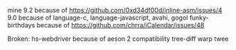 mine
    9.2 because of https://github.com/0xd34df00d/inline-asm/issues/4
    9.0 because of language-c, language-javascript, avahi, gogol
    funky-birthdays because of https://github.com/chrra/iCalendar/issues/48

Broken:
    hs-webdriver because of aeson 2 compatibility
    tree-diff
    warp
    twee